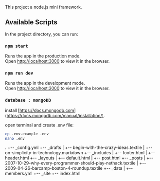 This project a node.js mini framework.

## Available Scripts

In the project directory, you can run:

### `npm start`

Runs the app in the production mode.<br>
Open [http://localhost:3000](http://localhost:3000) to view it in the browser.

### `npm run dev`

Runs the app in the development mode.<br>
Open [http://localhost:3000](http://localhost:3000) to view it in the browser.

### `database : mongoDB`

install [https://docs.mongodb.com](https://docs.mongodb.com/manual/installation/).


open terminal and create .env file:

```bash
cp .env.example .env
nano .env
```
.
+-- _config.yml
+-- _drafts
|   +-- begin-with-the-crazy-ideas.textile
|   +-- on-simplicity-in-technology.markdown
+-- _includes
|   +-- footer.html
|   +-- header.html
+-- _layouts
|   +-- default.html
|   +-- post.html
+-- _posts
|   +-- 2007-10-29-why-every-programmer-should-play-nethack.textile
|   +-- 2009-04-26-barcamp-boston-4-roundup.textile
+-- _data
|   +-- members.yml
+-- _site
+-- index.html
